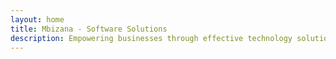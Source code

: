 ```yaml
---
layout: home
title: Mbizana - Software Solutions
description: Empowering businesses through effective technology solutions. Discover our suite of software products designed to streamline your operations.
---
```

